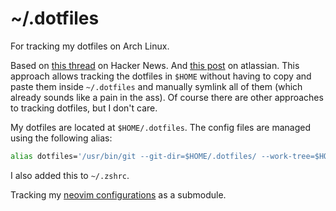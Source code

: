 # ~/.dotfiles
For tracking my dotfiles on Arch Linux. 

Based on [this thread](https://news.ycombinator.com/item?id=11071754) on Hacker News. And [this post](https://www.atlassian.com/git/tutorials/dotfiles) on atlassian. This approach allows tracking the dotfiles in `$HOME` without having to copy and paste them inside `~/.dotfiles` and manually symlink all of them (which already sounds like a pain in the ass). Of course there are other approaches to tracking dotfiles, but I don't care.

My dotfiles are located at `$HOME/.dotfiles`. The config files are managed using the following alias:
```bash
alias dotfiles='/usr/bin/git --git-dir=$HOME/.dotfiles/ --work-tree=$HOME'
```
I also added this to `~/.zshrc`.

Tracking my [neovim configurations](https://github.com/maqnitude/nvim-init.lua) as a submodule. 
